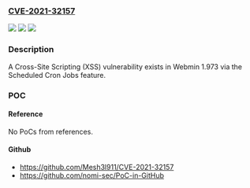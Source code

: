 ### [CVE-2021-32157](https://cve.mitre.org/cgi-bin/cvename.cgi?name=CVE-2021-32157)
![](https://img.shields.io/static/v1?label=Product&message=n%2Fa&color=blue)
![](https://img.shields.io/static/v1?label=Version&message=n%2Fa&color=blue)
![](https://img.shields.io/static/v1?label=Vulnerability&message=n%2Fa&color=brighgreen)

### Description

A Cross-Site Scripting (XSS) vulnerability exists in Webmin 1.973 via the Scheduled Cron Jobs feature.

### POC

#### Reference
No PoCs from references.

#### Github
- https://github.com/Mesh3l911/CVE-2021-32157
- https://github.com/nomi-sec/PoC-in-GitHub

